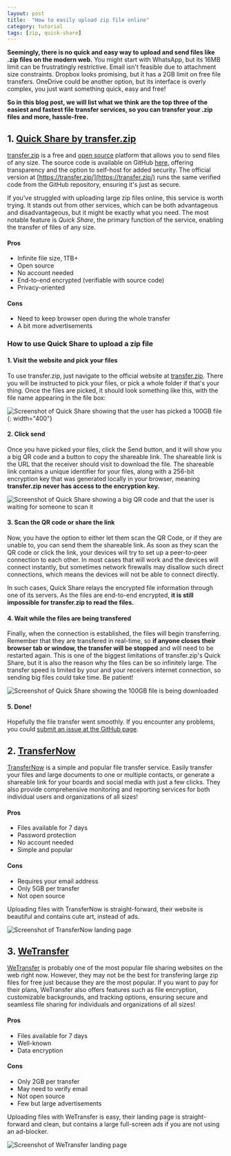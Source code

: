 ```yaml
---
layout: post
title:  "How to easily upload zip file online"
category: tutorial
tags: [zip, quick-share]
---
```

**Seemingly, there is no quick and easy way to upload and send files like .zip files on the modern web.** You might start with WhatsApp, but its 16MB limit can be frustratingly restrictive. Email isn't feasible due to attachment size constraints. Dropbox looks promising, but it has a 2GB limit on free file transfers. OneDrive could be another option, but its interface is overly complex, you just want something quick, easy and free!

**So in this blog post, we will list what we think are the top three of the easiest and fastest file transfer services, so you can transfer your .zip files and more, hassle-free.**

## **1. [Quick Share by transfer.zip](https://transfer.zip/app/quick-share)**

[transfer.zip](https://transfer.zip/) is a free and [open source](https://github.com/robinkarlberg/transfer.zip-web) platform that allows you to send files of any size. The source code is available on GitHub [here](https://github.com/robinkarlberg/transfer.zip-web), offering transparency and the option to self-host for added security. The official version at [https://transfer.zip/](https://transfer.zip/) runs the same verified code from the GitHub repository, ensuring it's just as secure.

If you've struggled with uploading large zip files online, this service is worth trying. It stands out from other services, which can be both advantageous and disadvantageous, but it might be exactly what you need. The most notable feature is *Quick Share*, the primary function of the service, enabling the transfer of files of any size. 

#### Pros
- Infinite file size, 1TB+
- Open source
- No account needed
- End-to-end encrypted (verifiable with source code)
- Privacy-oriented

#### Cons
- Need to keep browser open during the whole transfer
- A bit more advertisements

### How to use Quick Share to upload a zip file

#### **1. Visit the website and pick your files**

To use transfer.zip, just navigate to the official website at [transfer.zip](https://transfer.zip//app/quick-share). There you will be instructed to pick your files, or pick a whole folder if that's your thing. Once the files are picked, it should look something like this, with the file name appearing in the file box:

<!-- ![Quick Share landing page](/assets/img/quick-share-new.png){: width="400"} -->
![Screenshot of Quick Share showing that the user has picked a 100GB file](/assets/img/quick-share-100g.png){: width="400"}

#### **2. Click send**

Once you have picked your files, click the Send button, and it will show you a big QR code and a button to copy the shareable link. The shareable link is the URL that the receiver should visit to download the file. The shareable link contains a unique identifier for your files, along with a 256-bit encryption key that was generated locally in your browser, meaning **transfer.zip never has access to the encryption key.**

![Screenshot of Quick Share showing a big QR code and that the user is waiting for someone to scan it](/assets/img/quick-share-progress-1.png)

#### **3. Scan the QR code or share the link**

Now, you have the option to either let them scan the QR Code, or if they are unable to, you can send them the shareable link. As soon as they scan the QR code or click the link, your devices will try to set up a peer-to-peer connection to each other. In most cases that will work and the devices will connect instantly, but sometimes network firewalls may disallow such direct connections, which means the devices will not be able to connect directly. 

In such cases, Quick Share relays the encrypted file information through one of its servers. As the files are end-to-end encrypted, **it is still impossible for transfer.zip to read the files.**

#### **4. Wait while the files are being transfered**

Finally, when the connection is established, the files will begin transferring. Remember that they are transfered in real-time, so **if anyone closes their browser tab or window, the transfer will be stopped** and will need to be restarted again. This is one of the biggest limitations of transfer.zip's Quick Share, but it is also the reason why the files can be so infinitely large. The transfer speed is limited by your and your receivers internet connection, so sending big files could take time. Be patient!

![Screenshot of Quick Share showing the 100GB file is being downloaded](/assets/img/quick-share-progress-100g-3.png)

#### **5. Done!**

Hopefully the file transfer went smoothly. If you encounter any problems, you could [submit an issue at the GitHub page](https://github.com/robinkarlberg/transfer.zip-web/issues).

## **2. [TransferNow](https://transfernow.net/)**

[TransferNow](https://transfernow.net/) is a simple and popular file transfer service. Easily transfer your files and large documents to one or multiple contacts, or generate a shareable link for your boards and social media with just a few clicks. They also provide comprehensive monitoring and reporting services for both individual users and organizations of all sizes!

#### Pros
- Files available for 7 days
- Password protection
- No account needed
- Simple and popular

#### Cons
- Requires your email address
- Only 5GB per transfer
- Not open source

Uploading files with TransferNow is straight-forward, their website is beautiful and contains cute art, instead of ads.

![Screenshot of TransferNow landing page](/assets/img/transfernow.png)

## **3. [WeTransfer](https://wetransfer.com/)**

[WeTransfer](https://wetransfer.com/) is probably one of the most popular file sharing websites on the web right now. However, they may not be the best for transfering large zip files for free just because they are the most popular. If you want to pay for their plans, WeTransfer also offers features such as file encryption, customizable backgrounds, and tracking options, ensuring secure and seamless file sharing for individuals and organizations of all sizes!

#### Pros
- Files available for 7 days
- Well-known
- Data encryption

#### Cons
- Only 2GB per transfer
- May need to verify email
- Not open source
- Few but large advertisements

Uploading files with WeTransfer is easy, their landing page is straight-forward and clean, but contains a large full-screen ads if you are not using an ad-blocker.

![Screenshot of WeTransfer landing page](/assets/img/wetransfer.png)